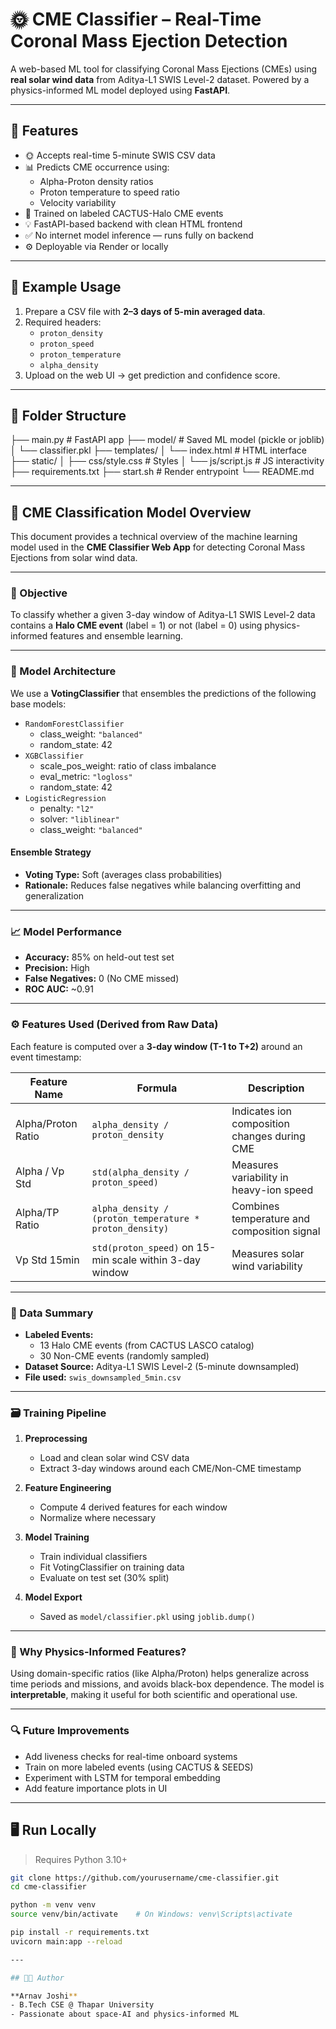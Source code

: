 # 🌞 CME Classifier – Real-Time Coronal Mass Ejection Detection

A web-based ML tool for classifying Coronal Mass Ejections (CMEs) using **real solar wind data** from Aditya-L1 SWIS Level-2 dataset. Powered by a physics-informed ML model deployed using **FastAPI**.

---

## 🚀 Features

- 🌞 Accepts real-time 5-minute SWIS CSV data
- 📊 Predicts CME occurrence using:
  - Alpha-Proton density ratios
  - Proton temperature to speed ratio
  - Velocity variability
- 🧠 Trained on labeled CACTUS-Halo CME events
- 💡 FastAPI-based backend with clean HTML frontend
- ✅ No internet model inference — runs fully on backend
- ⚙️ Deployable via Render or locally

---

## 🧪 Example Usage

1. Prepare a CSV file with **2–3 days of 5-min averaged data**.
2. Required headers:
   - `proton_density`
   - `proton_speed`
   - `proton_temperature`
   - `alpha_density`
3. Upload on the web UI → get prediction and confidence score.

---

## 📁 Folder Structure

├── main.py # FastAPI app
├── model/ # Saved ML model (pickle or joblib)
│ └── classifier.pkl
├── templates/
│ └── index.html # HTML interface
├── static/
│ ├── css/style.css # Styles
│ └── js/script.js # JS interactivity
├── requirements.txt
├── start.sh # Render entrypoint
└── README.md

---

## 🧠 CME Classification Model Overview

This document provides a technical overview of the machine learning model used in the **CME Classifier Web App** for detecting Coronal Mass Ejections from solar wind data.

---

### 📌 Objective

To classify whether a given 3-day window of Aditya-L1 SWIS Level-2 data contains a **Halo CME event** (label = 1) or not (label = 0) using physics-informed features and ensemble learning.

---

### 🧮 Model Architecture

We use a **VotingClassifier** that ensembles the predictions of the following base models:

- `RandomForestClassifier`
  - class_weight: `"balanced"`
  - random_state: 42
- `XGBClassifier`
  - scale_pos_weight: ratio of class imbalance
  - eval_metric: `"logloss"`
  - random_state: 42
- `LogisticRegression`
  - penalty: `"l2"`
  - solver: `"liblinear"`
  - class_weight: `"balanced"`

#### Ensemble Strategy

- **Voting Type:** Soft (averages class probabilities)
- **Rationale:** Reduces false negatives while balancing overfitting and generalization

---

### 📈 Model Performance

- **Accuracy:** 85% on held-out test set
- **Precision:** High
- **False Negatives:** 0 (No CME missed)
- **ROC AUC:** ~0.91

---

### ⚙️ Features Used (Derived from Raw Data)

Each feature is computed over a **3-day window (T-1 to T+2)** around an event timestamp:

| Feature Name         | Formula                                                            | Description                                      |
|----------------------|---------------------------------------------------------------------|--------------------------------------------------|
| Alpha/Proton Ratio   | `alpha_density / proton_density`                                   | Indicates ion composition changes during CME     |
| Alpha / Vp Std       | `std(alpha_density / proton_speed)`                                | Measures variability in heavy-ion speed          |
| Alpha/TP Ratio       | `alpha_density / (proton_temperature * proton_density)`            | Combines temperature and composition signal      |
| Vp Std 15min         | `std(proton_speed)` on 15-min scale within 3-day window            | Measures solar wind variability                  |

---

### 🧪 Data Summary

- **Labeled Events:**
  - 13 Halo CME events (from CACTUS LASCO catalog)
  - 30 Non-CME events (randomly sampled)
- **Dataset Source:** Aditya-L1 SWIS Level-2 (5-minute downsampled)
- **File used:** `swis_downsampled_5min.csv`

---

### 🗃️ Training Pipeline

1. **Preprocessing**
   - Load and clean solar wind CSV data
   - Extract 3-day windows around each CME/Non-CME timestamp

2. **Feature Engineering**
   - Compute 4 derived features for each window
   - Normalize where necessary

3. **Model Training**
   - Train individual classifiers
   - Fit VotingClassifier on training data
   - Evaluate on test set (30% split)

4. **Model Export**
   - Saved as `model/classifier.pkl` using `joblib.dump()`

---

### 🧠 Why Physics-Informed Features?

Using domain-specific ratios (like Alpha/Proton) helps generalize across time periods and missions, and avoids black-box dependence. The model is **interpretable**, making it useful for both scientific and operational use.

---

### 🔍 Future Improvements

- Add liveness checks for real-time onboard systems
- Train on more labeled events (using CACTUS & SEEDS)
- Experiment with LSTM for temporal embedding
- Add feature importance plots in UI

---

## 🖥️ Run Locally

> Requires Python 3.10+

```bash
git clone https://github.com/yourusername/cme-classifier.git
cd cme-classifier

python -m venv venv
source venv/bin/activate    # On Windows: venv\Scripts\activate

pip install -r requirements.txt
uvicorn main:app --reload

---

## 👨‍💻 Author

**Arnav Joshi**  
- B.Tech CSE @ Thapar University  
- Passionate about space-AI and physics-informed ML

